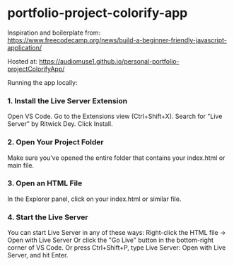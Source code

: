# portfolio-project-colorify-app


Inspiration and boilerplate from: https://www.freecodecamp.org/news/build-a-beginner-friendly-javascript-application/

Hosted at: https://audiomuse1.github.io/personal-portfolio-projectColorifyApp/




Running the app locally:

### 1. Install the Live Server Extension
Open VS Code.
Go to the Extensions view (Ctrl+Shift+X).
Search for "Live Server" by Ritwick Dey.
Click Install.

### 2. Open Your Project Folder
Make sure you’ve opened the entire folder that contains your index.html or main file.

### 3. Open an HTML File
In the Explorer panel, click on your index.html or similar file.

### 4. Start the Live Server
You can start Live Server in any of these ways:
Right-click the HTML file → Open with Live Server
Or click the "Go Live" button in the bottom-right corner of VS Code.
Or press Ctrl+Shift+P, type Live Server: Open with Live Server, and hit Enter.